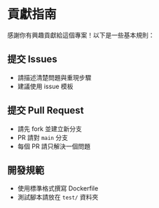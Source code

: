 # 貢獻指南

感謝你有興趣貢獻給這個專案！以下是一些基本規則：

## 提交 Issues
- 請描述清楚問題與重現步驟
- 建議使用 issue 模板

## 提交 Pull Request
- 請先 fork 並建立新分支
- PR 請對 `main` 分支
- 每個 PR 請只解決一個問題

## 開發規範
- 使用標準格式撰寫 Dockerfile
- 測試腳本請放在 `test/` 資料夾

